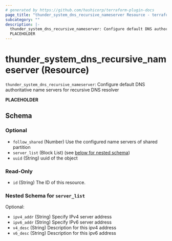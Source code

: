 ```yaml
---
# generated by https://github.com/hashicorp/terraform-plugin-docs
page_title: "thunder_system_dns_recursive_nameserver Resource - terraform-provider-thunder"
subcategory: ""
description: |-
  thunder_system_dns_recursive_nameserver: Configure default DNS authoritative name servers for recursive DNS resolver
  PLACEHOLDER
---
```


# thunder_system_dns_recursive_nameserver (Resource)

`thunder_system_dns_recursive_nameserver`: Configure default DNS authoritative name servers for recursive DNS resolver

__PLACEHOLDER__



<!-- schema generated by tfplugindocs -->
## Schema

### Optional

- `follow_shared` (Number) Use the configured name servers of shared partition
- `server_list` (Block List) (see [below for nested schema](#nestedblock--server_list))
- `uuid` (String) uuid of the object

### Read-Only

- `id` (String) The ID of this resource.

<a id="nestedblock--server_list"></a>
### Nested Schema for `server_list`

Optional:

- `ipv4_addr` (String) Specify IPv4 server address
- `ipv6_addr` (String) Specify IPv6 server address
- `v4_desc` (String) Description for this ipv4 address
- `v6_desc` (String) Description for this ipv6 address



